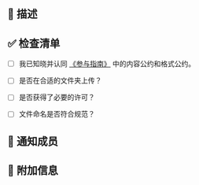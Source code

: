 <!--
感谢你参与维护本仓库！为了能让你的 PR 能够快速被审核，请按照以下模版填写 PR 的内容。

如果这是你的第一次提交，请先抽出少量时间阅读我们的[《参与指南》](https://hoa.moe/blog/contribution-guide/)
-->

<!--
对此 PR 的描述。
如果是对课程仓库的贡献，请添加对上传的文件或进行的更改的简要描述，例如：添加了一份关于 XXX 的笔记；如果是对 issue 的技术修复，请指出此 PR 相关的 issue。
-->
## 📝 描述


<!-- 在提交 PR 之前，请检查以下事项。如果只是文档的编写/修改，可以不用填写。 -->
## ✅ 检查清单

- [ ] 我已知晓并认同 [《参与指南》](https://hoa.moe/blog/contribution-guide/) 中的内容公约和格式公约。

- [ ] 是否在合适的文件夹上传？
<!-- 仓库惯例：assignments: 课程作业 - exams: 考试题 - labs：实验报告 - notes：笔记 -->

- [ ] 是否获得了必要的许可？
<!-- 如果是转载的文章，请务必申请原作者的许可并注明出处。对于其他上传的文件，我们不强制要求获得许可，但是请尊重原作者的知识产权。 -->

- [ ] 文件命名是否符合规范？
<!-- 所有上传的文件/文件夹的命名都应该包含以下信息：署名以及对应课程的开课时间，例如： 2021_YumingLi。-->


<!--
为快速通过 PR，请参与者手动 @ 核心成员作为额外提醒。可以按照年级来 @，也可以找仓库的历史贡献者，因为贡献者通常对内容比较熟悉。以下是核心成员者名单，选择、复制后粘贴在 通知成员 下方：
19 级 @lmh12138
20 级 @TangLongbin
21 级 @OliverWu515 @Co-ding-Man
22 级 @MaxwellJay256 @longlin10086 @AutoFriedRich
23 级 @IcyDesert @WDGaster703 @YinMo19
24 级 @syhanjin
-->
## 📢 通知成员


<!-- 请添加任何你认为有帮助的信息,如果没有，请删去该节 -->
## 🤔 附加信息
